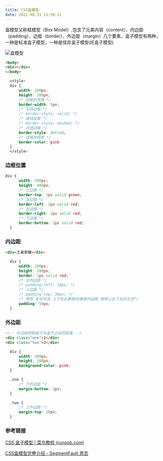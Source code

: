 ```yaml
---
title: CSS盒模型
date: 2022-08-31 23:50:11
---
```


盒模型又称框模型（Box Model）,包含了元素内容（content）、内边距（padding）、边框（border）、外边距（margin）几个要素，盒子模型有两种，一种是标准盒子模型，一种是怪异盒子模型(IE盒子模型)

![盒模型](https://vuepres-images.oss-cn-shanghai.aliyuncs.com/frontend/css/box.png)

```html
<body>
<div></div>
</body>
```

```css
  <style>
  div {
      width: 200px;
      height: 200px;
      /* 边框的宽度 */
      border-width: 5px;
      /* 实线边框 */
      /* border-style: solid; */
      /* 虚线边框 */
      /* border-style: dashed; */
      /* 点线边框 */
      border-style: dotted;
      /* 边框的颜色 */
      border-color: pink
  }
  </style>
```

### 边框位置

```css
div {
      width: 200px;
      height: 400px;
      /* 上边框 */
      border-top: 2px solid green;
      /* 左边框 */
      border-left: 2px solid red;
      /* 右边框 */
      border-right: 2px solid red;
      /* 下边框 */
      border-bottom: 2px solid red;
  }
```

### 内边距

```html
<div>王者荣耀</div>
```

```css
  div {
      width: 200px;
      height: 200px;
      border: 1px solid red;
      /* 左内边距 */
      /* padding-left: 10px; */
      /* 上边距 */
      /* padding-top: 30px; */
      /* 简写 复合写法 上下左右都是50像素内边距 按照上右下左的方式*/
      padding: 50px;
  }
```

### 外边距

```html
<!-- 外边距控制盒子与盒子之间的距离 -->
<div class="one">1</div>
<div class="two">2</div>
```

```css
  div {
      width: 200px;
      height: 200px;
      background-color: pink;
  }

  .one {
      /* 下外边距 */
      margin-bottom: 2px;
  }

  .two {
      /* 上外边距 */
      margin-top: 20px;
  }
```

### 参考链接

[CSS 盒子模型 | 菜鸟教程 (runoob.com)](https://www.runoob.com/css/css-boxmodel.html)

[CSS盒模型完整介绍 - SegmentFault 思否](https://segmentfault.com/a/1190000013069516)
